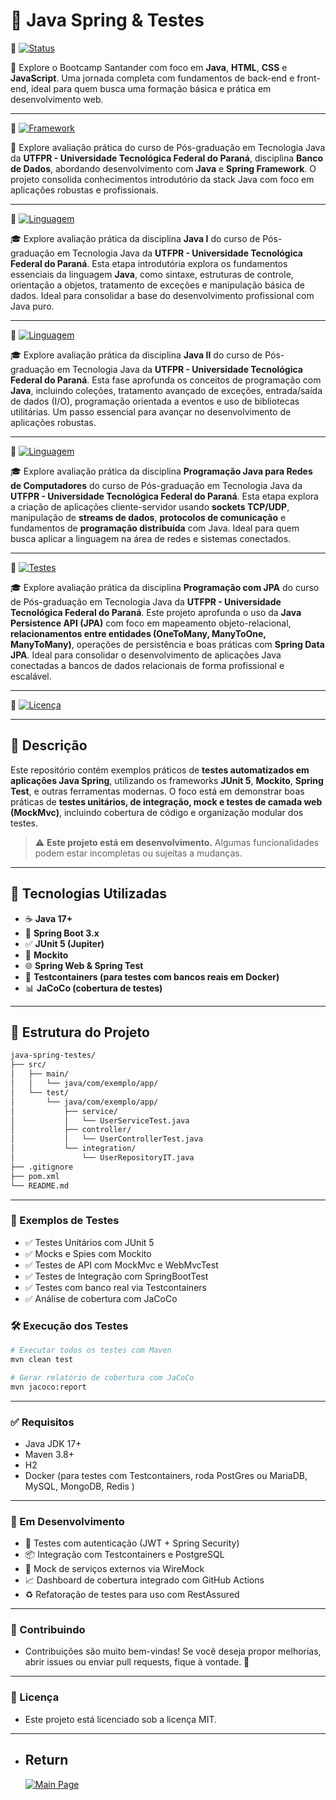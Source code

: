 # 🧪 Java Spring & Testes

🔗 [![Status](https://img.shields.io/badge/Bootcamp-Santander-yellow?style=for-the-badge)](./bootcamp-santander-soulCode-universia)

<p>
  🚀 Explore o Bootcamp Santander com foco em <strong>Java</strong>, <strong>HTML</strong>, <strong>CSS</strong> e <strong>JavaScript</strong>. Uma jornada completa com fundamentos de back-end e front-end, ideal para quem busca uma formação básica e prática em desenvolvimento web.
</p>

---

🔗 [![Framework](https://img.shields.io/badge/Java_Spring-JPA_H2-brightgreen?style=for-the-badge)](./avaliacao_UTFPR)

<p>
🚀 Explore avaliação prática do curso de Pós-graduação em Tecnologia Java da <strong>UTFPR - Universidade Tecnológica Federal do Paraná</strong>, disciplina <strong> Banco de Dados</strong>, abordando desenvolvimento com <strong>Java</strong> e <strong>Spring Framework</strong>. O projeto consolida conhecimentos introdutório da stack Java com foco em aplicações robustas e profissionais.
</p>

---

🔗 [![Linguagem](https://img.shields.io/badge/Linguagem-Java_I-blue?style=for-the-badge)](./java_I)

<p>
🎓 Explore avaliação prática da disciplina <strong>Java I</strong> do curso de Pós-graduação em Tecnologia Java da <strong>UTFPR - Universidade Tecnológica Federal do Paraná</strong>. Esta etapa introdutória explora os fundamentos essenciais da linguagem <strong>Java</strong>, como sintaxe, estruturas de controle, orientação a objetos, tratamento de exceções e manipulação básica de dados. Ideal para consolidar a base do desenvolvimento profissional com Java puro.
</p>

---

🔗 [![Linguagem](https://img.shields.io/badge/Linguagem-Java_II-blue?style=for-the-badge)](./java_II)

<p>
🎓 Explore avaliação prática da disciplina <strong>Java II</strong> do curso de Pós-graduação em Tecnologia Java da <strong>UTFPR - Universidade Tecnológica Federal do Paraná</strong>. Esta fase aprofunda os conceitos de programação com <strong>Java</strong>, incluindo coleções, tratamento avançado de exceções, entrada/saída de dados (I/O), programação orientada a eventos e uso de bibliotecas utilitárias. Um passo essencial para avançar no desenvolvimento de aplicações robustas.
</p>

---

🔗 [![Linguagem](https://img.shields.io/badge/Java-Redes_de_Computadores-blue?style=for-the-badge)](./redes)

<p>
🎓 Explore avaliação prática da disciplina <strong>Programação Java para Redes de Computadores</strong> do curso de Pós-graduação em Tecnologia Java da <strong>UTFPR - Universidade Tecnológica Federal do Paraná</strong>. Esta etapa explora a criação de aplicações cliente-servidor usando <strong>sockets TCP/UDP</strong>, manipulação de <strong>streams de dados</strong>, <strong>protocolos de comunicação</strong> e fundamentos de <strong>programação distribuída</strong> com Java. Ideal para quem busca aplicar a linguagem na área de redes e sistemas conectados.
</p>

---

🔗 [![Testes](https://img.shields.io/badge/JPA-UTFPR-orange?style=for-the-badge)](./spring-data-jpa-main)

<p> 🎓 Explore avaliação prática da disciplina <strong>Programação com JPA</strong> do curso de Pós-graduação em Tecnologia Java da <strong>UTFPR - Universidade Tecnológica Federal do Paraná</strong>. Este projeto aprofunda o uso da <strong>Java Persistence API (JPA)</strong> com foco em mapeamento objeto-relacional, <strong>relacionamentos entre entidades (OneToMany, ManyToOne, ManyToMany)</strong>, operações de persistência e boas práticas com <strong>Spring Data JPA</strong>. Ideal para consolidar o desenvolvimento de aplicações Java conectadas a bancos de dados relacionais de forma profissional e escalável. </p>

---

🔗 [![Licença](https://img.shields.io/badge/Licença-MIT-green?style=for-the-badge)](LICENSE)

---

## 📌 Descrição

Este repositório contém exemplos práticos de **testes automatizados em aplicações Java Spring**, utilizando os frameworks **JUnit 5**, **Mockito**, **Spring Test**, e outras ferramentas modernas. O foco está em demonstrar boas práticas de **testes unitários, de integração, mock e testes de camada web (MockMvc)**, incluindo cobertura de código e organização modular dos testes.

> ⚠️ **Este projeto está em desenvolvimento.** Algumas funcionalidades podem estar incompletas ou sujeitas a mudanças.

---

## 🚀 Tecnologias Utilizadas

- ☕ **Java 17+**
- 🌱 **Spring Boot 3.x**
- ✅ **JUnit 5 (Jupiter)**
- 🧪 **Mockito**
- 🌐 **Spring Web & Spring Test**
- 🧬 **Testcontainers (para testes com bancos reais em Docker)**
- 📊 **JaCoCo (cobertura de testes)**

---

## 📁 Estrutura do Projeto

```bash
java-spring-testes/
├── src/
│   ├── main/
│   │   └── java/com/exemplo/app/
│   └── test/
│       └── java/com/exemplo/app/
│           ├── service/
│           │   └── UserServiceTest.java
│           ├── controller/
│           │   └── UserControllerTest.java
│           └── integration/
│               └── UserRepositoryIT.java
├── .gitignore
├── pom.xml
└── README.md
```
---

### 🧪 Exemplos de Testes
- ✅ Testes Unitários com JUnit 5
- ✅ Mocks e Spies com Mockito
- ✅ Testes de API com MockMvc e WebMvcTest
- ✅ Testes de Integração com SpringBootTest
- ✅ Testes com banco real via Testcontainers
- ✅ Análise de cobertura com JaCoCo

### 🛠️ Execução dos Testes

```bash
# Executar todos os testes com Maven
mvn clean test

# Gerar relatório de cobertura com JaCoCo
mvn jacoco:report

```
---

### ✅ Requisitos
- Java JDK 17+
- Maven 3.8+
- H2 
- Docker (para testes com Testcontainers, roda PostGres ou MariaDB, MySQL, MongoDB, Redis )

---

### 📌 Em Desenvolvimento
- 🔄 Testes com autenticação (JWT + Spring Security)
- 📦 Integração com Testcontainers e PostgreSQL
- 🧪 Mock de serviços externos via WireMock
- 📈 Dashboard de cobertura integrado com GitHub Actions
- ♻️ Refatoração de testes para uso com RestAssured

---

### 🤝 Contribuindo
- Contribuições são muito bem-vindas! Se você deseja propor melhorias, abrir issues ou enviar pull requests, fique à vontade. 🚀

---

### 📄 Licença
- Este projeto está licenciado sob a licença MIT.

---

- ## Return
  [![Main Page](https://img.shields.io/badge/Main-Page?style=for-the-badge&logo=github&logoColor=white)](https://github.com/alfecjo)
